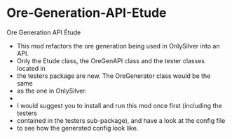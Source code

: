Ore-Generation-API-Etude
========================

Ore Generation API Étude

* This mod refactors the ore generation being used in OnlySilver into an API.
* Only the Etude class, the OreGenAPI class and the tester classes located in
* the testers package are new. The OreGenerator class would be the same
* as the one in OnlySilver.
*
* I would suggest you to install and run this mod once first (including the testers
* contained in the testers sub-package), and have a look at the config file
* to see how the generated config look like.
